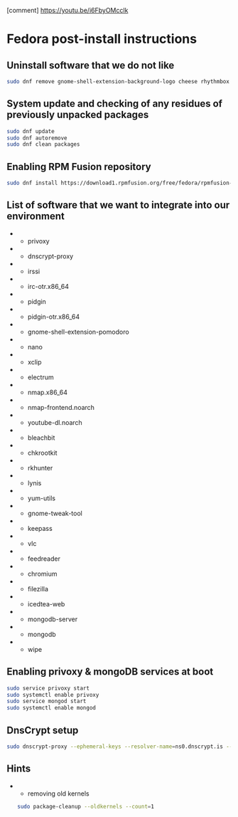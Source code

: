 [comment] <https://youtu.be/i6FbyOMcclk>

# Fedora post-install instructions

## Uninstall software that we do not like

  ```bash
  sudo dnf remove gnome-shell-extension-background-logo cheese rhythmbox totem shotwell evolution gnome-maps gnome-weather
  ```

## System update and checking of any residues of previously unpacked packages

  ```bash
  sudo dnf update
  sudo dnf autoremove
  sudo dnf clean packages
  ```

## Enabling RPM Fusion repository

  ```bash
  sudo dnf install https://download1.rpmfusion.org/free/fedora/rpmfusion-free-release-$(rpm -E %fedora).noarch.rpm
  ```

## List of software that we want to integrate into our environment

  * - privoxy
  * - dnscrypt-proxy
  * - irssi
  * - irc-otr.x86_64
  * - pidgin
  * - pidgin-otr.x86_64
  * - gnome-shell-extension-pomodoro
  * - nano
  * - xclip
  * - electrum
  * - nmap.x86_64
  * - nmap-frontend.noarch
  * - youtube-dl.noarch
  * - bleachbit
  * - chkrootkit
  * - rkhunter
  * - lynis
  * - yum-utils
  * - gnome-tweak-tool
  * - keepass
  * - vlc
  * - feedreader
  * - chromium
  * - filezilla
  * - icedtea-web
  * - mongodb-server
  * - mongodb
  * - wipe

## Enabling privoxy & mongoDB services at boot

  ```bash
  sudo service privoxy start
  sudo systemctl enable privoxy
  sudo service mongod start
  sudo systemctl enable mongod
  ```

## DnsCrypt setup

  ```bash
  sudo dnscrypt-proxy --ephemeral-keys --resolver-name=ns0.dnscrypt.is --daemonize
  ```

## Hints

  * - removing old kernels

    ```bash
    sudo package-cleanup --oldkernels --count=1
    ```
